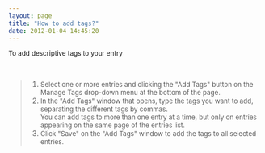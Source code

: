 ```yaml
---
layout: page
title: "How to add tags?"
date: 2012-01-04 14:45:20
---
```


<p class="mce-procedure">
  <span style="font-size: small;">To add descriptive tags to your entry</span>
</p>

 

> 1.  <span style="font-size: small;">Select one or more entries and clicking the "Add Tags" button on the Manage Tags drop-down menu at the bottom of the page.</span>
> 2.  <span style="font-size: small;"><strong></strong>In the "Add Tags" window that opens, type the tags you want to add, separating the different tags by commas.<br />You can add tags to more than one entry at a time, but only on entries appearing on the same page of the entries list.</span>
> 3.  <span style="font-size: small;"><strong></strong>Click "Save" on the "Add Tags" window to add the tags to all selected entries.</span>